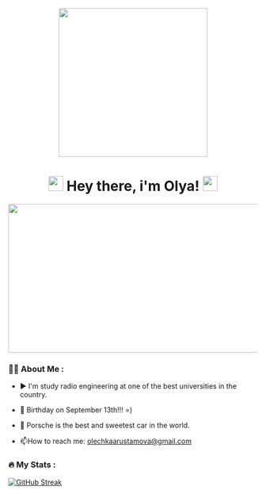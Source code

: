 <div id="header" align="center">
  <img src="https://github.com/user-attachments/assets/e7278ceb-73a7-4e14-a294-6aec445d2130" width="300"/>
</div>

<div id="badger" align="center">
  <img src="https://komarev.com/ghpvc/?username=cattrh&style=flat-square&color=blue" alt=""/>
</div>

<h1 align="center">
  <img src=https://github.com/user-attachments/assets/d57c8707-592b-4b23-88bf-7921b249239d width="30px"/>
  Hey there, i'm Olya!
  <img src="https://media.giphy.com/media/hvRJCLFzcasrR4ia7z/giphy.gif" width="30px"/>
</h1>

<div align="center">
  <img src="https://github.com/user-attachments/assets/1ae7543d-3ccd-43e8-82c8-70dc9fb95aea" width="600" height="300"/>
</div>

### :woman_technologist: About Me :
- ▶️ I'm study radio engineering at one of the best universities in the country.

- 🎂 Birthday on September 13th!!! =)

- 🚗 Porsche is the best and sweetest car in the world.

- :mailbox:How to reach me: olechkaarustamova@gmail.com

### :fire: My Stats :
[![GitHub Streak](http://github-readme-streak-stats.herokuapp.com?user=cattrh&theme=dark&background=000000)](https://git.io/streak-stats)
